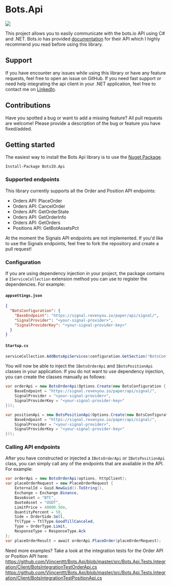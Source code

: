 # Bots.Api
![](https://github.com/Viincenttt/Bots.Api/workflows/Bots.Api%20-%20Build%20and%20test/badge.svg)

This project allows you to easily communicate with the bots.io API using C# and .NET. Bots.io has provided [documentation](https://docs.revenyou.io/) for their API which I highly recommend you read before using this library. 

## Support
If you have encounter any issues while using this library or have any feature requests, feel free to open an issue on GitHub. If you need fast support or need help integrating the api client in your .NET application, feel free to contact me on [LinkedIn](https://www.linkedin.com/in/vincent-kok-4aa44211/). 

## Contributions
Have you spotted a bug or want to add a missing feature? All pull requests are welcome! Please provide a description of the bug or feature you have fixed/added.

## Getting started
The easiest way to install the Bots Api library is to use the [Nuget Package](https://www.nuget.org/packages/BotsIO.Api).
```
Install-Package BotsIO.Api
```

### Supported endpoints
This library currently supports all the Order and Position API endpoints:
- Orders API: PlaceOrder
- Orders API: CancelOrder
- Orders API: GetOrderState
- Orders API: GetOrderInfo
- Orders API: GetOrders
- Positions API: GetBotAssetsPct

At the moment the Signals API endpoints are not implemented. If you'd like to use the Signals endpoints, feel free to fork the repository and create a pull request! 

### Configuration
If you are using dependency injection in your project, the package contains a `IServiceCollection` extension method you can use to register the dependencies. For example: 

#### **`appsettings.json`**
```json
{
  "BotsConfiguration": {
    "BaseEndpoint": "https://signal.revenyou.io/paper/api/signal/",
    "SignalProvider": "<your-signal-provider>",
    "SignalProviderKey": "<your-signal-provider-key>"
  } 
}
```

#### **`Startup.cs`**
```c#
serviceCollection.AddBotsApiServices(configuration.GetSection("BotsConfiguration"));
```

You will now be able to inject the `IBotsOrderApi` and `IBotsPositionApi` classes in your application. If you do not want to use dependency injection, you can create the classes manually as follows:
```c#
var orderApi = new BotsOrderApi(Options.Create(new BotsConfiguration {
    BaseEndpoint = "https://signal.revenyou.io/paper/api/signal/",
    SignalProvider = "<your-signal-provider>",
    SignalProviderKey = "<your-signal-provider-key>"
}));

var positionApi = new BotsPositionApi(Options.Create(new BotsConfiguration {
    BaseEndpoint = "https://signal.revenyou.io/paper/api/signal/",
    SignalProvider = "<your-signal-provider>",
    SignalProviderKey = "<your-signal-provider-key>"
}));
```

### Calling API endpoints
After you have constructed or injected a `IBotsOrderApi` or `IBotsPositionApi` class, you can simply call any of the endpoints that are available in the API. For example:
```c#
var orderApi = new BotsOrderApi(options, httpClient);
var placeOrderRequest = new PlaceOrderRequest {
    ExternalId = Guid.NewGuid().ToString(),
    Exchange = Exchange.Binance,
    BaseAsset = "BTC",
    QuoteAsset = "USDT",
    LimitPrice = 40000.56m,
    QuantityPercent = 50,
    Side = OrderSide.Sell,
    TtlType = TtlType.GoodTillCanceled,
    Type = OrderType.Limit,
    ResponseType = ResponseType.Ack
};
var placeOrderResult = await orderApi.PlaceOrder(placeOrderRequest);
```

Need more examples? Take a look at the integration tests for the Order API or Position API here: 
https://github.com/Viincenttt/Bots.Api/blob/master/src/Bots.Api.Tests.Integration/Client/BotsIntegrationTestOrderApi.cs
https://github.com/Viincenttt/Bots.Api/blob/master/src/Bots.Api.Tests.Integration/Client/BotsIntegrationTestPositionApi.cs
